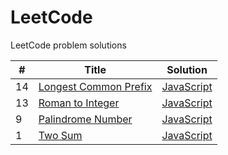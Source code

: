 # LeetCode
LeetCode problem solutions



| #  | Title                                                                         | Solution                            |
| -- | ----------------------------------------------------------------------------- | ----------------------------------- |
| 14 | [Longest Common Prefix](https://leetcode.com/problems/longest-common-prefix/) | [JavaScript](longest-common-prefix) |
| 13 | [Roman to Integer](https://leetcode.com/problems/roman-to-integer/)           | [JavaScript](roman-to-integer.js)   |
| 9  | [Palindrome Number](https://leetcode.com/problems/palindrome-number/)         | [JavaScript](palindrome-number.js)  | 
| 1  | [Two Sum](https://leetcode.com/problems/two-sum/)                             | [JavaScript](two-sum.js)            |
